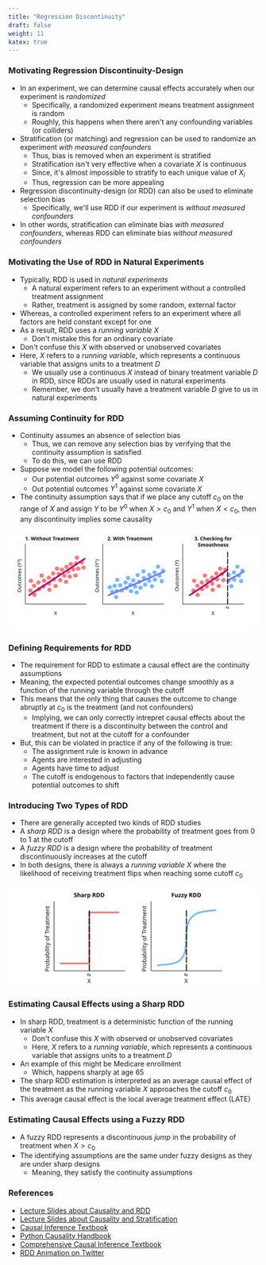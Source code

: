 ```yaml
---
title: "Regression Discontinuity"
draft: false
weight: 11
katex: true
---
```


### Motivating Regression Discontinuity-Design
- In an experiment, we can determine causal effects accurately when our experiment is *randomized*
    - Specifically, a randomized experiment means treatment assignment is random
    - Roughly, this happens when there aren't any confounding variables (or colliders)
- Stratification (or matching) and regression can be used to randomize an experiment *with measured confounders*
    - Thus, bias is removed when an experiment is stratified
    - Stratification isn't very effective when a covariate $X$ is continuous
    - Since, it's almost impossible to stratify to each unique value of $X_{i}$
    - Thus, regression can be more appealing
- Regression discontinuity-design (or RDD) can also be used to eliminate selection bias
    - Specifically, we'll use RDD if our experiment is *without measured confounders*
- In other words, stratification can eliminate bias *with measured confounders*, whereas RDD can eliminate bias *without measured confounders*

### Motivating the Use of RDD in Natural Experiments
- Typically, RDD is used in *natural experiments*
    - A natural experiment refers to an experiment without a controlled treatment assignment
    - Rather, treatment is assigned by some random, external factor
- Whereas, a controlled experiment refers to an experiment where all factors are held constant except for one
- As a result, RDD uses a *running variable* $X$
    - Don't mistake this for an ordinary covariate
- Don't confuse this $X$ with observed or unobserved covariates
- Here, $X$ refers to a *running variable*, which represents a continuous variable that assigns units to a treatment $D$
    - We usually use a continuous $X$ instead of binary treatment variable $D$ in RDD, since RDDs are usually used in natural experiments
    - Remember, we don't usually have a treatment variable $D$ give to us in natural experiments

### Assuming Continuity for RDD
- Continuity assumes an absence of selection bias
    - Thus, we can remove any selection bias by verifying that the continuity assumption is satisfied
    - To do this, we can use RDD
- Suppose we model the following potential outcomes:
    - Our potential outcomes $Y^{0}$ against some covariate $X$
    - Out potential outcomes $Y^{1}$ against some covariate $X$
- The continuity assumption says that if we place any cutoff $c_{0}$ on the range of $X$ and assign $Y$ to be $Y^{0}$ when $X > c_{0}$ and $Y^{1}$ when $X < c_{0}$, then any discontinuity implies some causality

![continuityrdd](../../../img/continuityrdd.svg)


### Defining Requirements for RDD
- The requirement for RDD to estimate a causal effect are the continuity assumptions
- Meaning, the expected potential outcomes change smoothly as a function of the running variable through the cutoff
- This means that the only thing that causes the outcome to change abruptly at $c_{0}$ is the treatment (and not confounders)
    - Implying, we can only correctly intrepret causal effects about the treatment if there is a discontinuity between the control and treatment, but not at the cutoff for a confounder
- But, this can be violated in practice if any of the following is true:
    - The assignment rule is known in advance
    - Agents are interested in adjusting
    - Agents have time to adjust
    - The cutoff is endogenous to factors that independently cause potential outcomes to shift

### Introducing Two Types of RDD
- There are generally accepted two kinds of RDD studies
- A *sharp RDD* is a design where the probability of treatment goes from $0$ to $1$ at the cutoff
- A *fuzzy RDD* is a design where the probability of treatment discontinuously increases at the cutoff
- In both designs, there is always a *running variable* $X$ where the likelihood of receiving treatment flips when reaching some cutoff $c_{0}$

![typesrdd](../../../img/typesrdd.svg)

### Estimating Causal Effects using a Sharp RDD
- In sharp RDD, treatment is a deterministic function of the running variable $X$
    - Don't confuse this $X$ with observed or unobserved covariates
    - Here, $X$ refers to a *running variable*, which represents a continuous variable that assigns units to a treatment $D$
- An example of this might be Medicare enrollment
    - Which, happens sharply at age $65$
- The sharp RDD estimation is interpreted as an average causal effect of the treatment as the running variable $X$ approaches the cutoff $c_{0}$
- This average causal effect is the local average treatment effect (LATE)

### Estimating Causal Effects using a Fuzzy RDD
- A fuzzy RDD represents a discontinuous *jump* in the probability of treatment when $X > c_{0}$
- The identifying assumptions are the same under fuzzy designs as they are under sharp designs
    - Meaning, they satisfy the continuity assumptions

### References
- [Lecture Slides about Causality and RDD](https://scholar.princeton.edu/sites/default/files/bstewart/files/lecture11_slides2020.pdf)
- [Lecture Slides about Causality and Stratification](https://scholar.princeton.edu/sites/default/files/bstewart/files/lecture10slides.pdf)
- [Causal Inference Textbook](https://mixtape.scunning.com/regression-discontinuity.html)
- [Python Causality Handbook](https://matheusfacure.github.io/python-causality-handbook/16-Regression-Discontinuity-Design.html)
- [Comprehensive Causal Inference Textbook](https://cdn1.sph.harvard.edu/wp-content/uploads/sites/1268/2021/03/ciwhatif_hernanrobins_30mar21.pdf)
- [RDD Animation on Twitter](https://twitter.com/nickchk/status/1098460045958819840)